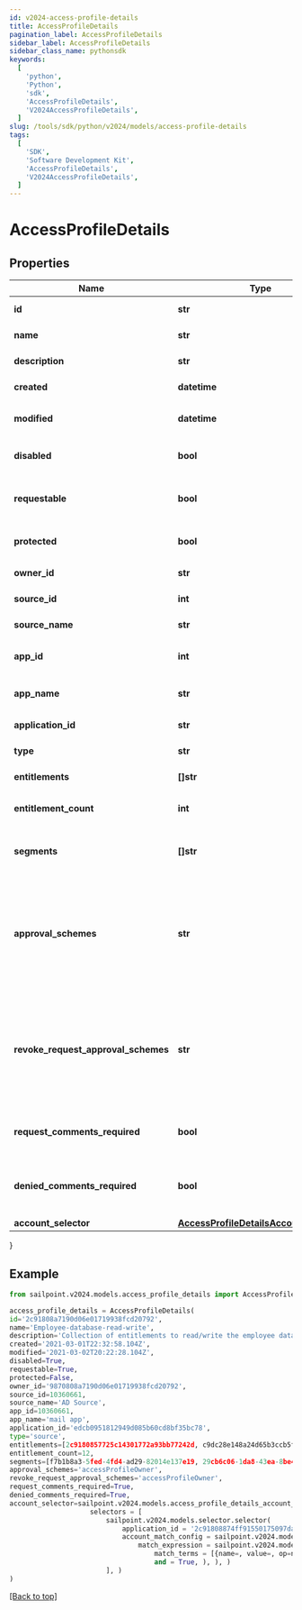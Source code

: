 ```yaml
---
id: v2024-access-profile-details
title: AccessProfileDetails
pagination_label: AccessProfileDetails
sidebar_label: AccessProfileDetails
sidebar_class_name: pythonsdk
keywords:
  [
    'python',
    'Python',
    'sdk',
    'AccessProfileDetails',
    'V2024AccessProfileDetails',
  ]
slug: /tools/sdk/python/v2024/models/access-profile-details
tags:
  [
    'SDK',
    'Software Development Kit',
    'AccessProfileDetails',
    'V2024AccessProfileDetails',
  ]
---
```


# AccessProfileDetails

## Properties

| Name | Type | Description | Notes |
| --- | --- | --- | --- |
| **id** | **str** | The ID of the Access Profile | [optional] |
| **name** | **str** | Name of the Access Profile | [optional] |
| **description** | **str** | Information about the Access Profile | [optional] |
| **created** | **datetime** | Date the Access Profile was created | [optional] |
| **modified** | **datetime** | Date the Access Profile was last modified. | [optional] |
| **disabled** | **bool** | Whether the Access Profile is enabled. | [optional] [default to True] |
| **requestable** | **bool** | Whether the Access Profile is requestable via access request. | [optional] [default to False] |
| **protected** | **bool** | Whether the Access Profile is protected. | [optional] [default to False] |
| **owner_id** | **str** | The owner ID of the Access Profile | [optional] |
| **source_id** | **int** | The source ID of the Access Profile | [optional] |
| **source_name** | **str** | The source name of the Access Profile | [optional] |
| **app_id** | **int** | The source app ID of the Access Profile | [optional] |
| **app_name** | **str** | The source app name of the Access Profile | [optional] |
| **application_id** | **str** | The id of the application | [optional] |
| **type** | **str** | The type of the access profile | [optional] |
| **entitlements** | **[]str** | List of IDs of entitlements | [optional] |
| **entitlement_count** | **int** | The number of entitlements in the access profile | [optional] |
| **segments** | **[]str** | List of IDs of segments, if any, to which this Access Profile is assigned. | [optional] |
| **approval_schemes** | **str** | Comma-separated list of approval schemes. Each approval scheme is one of - manager - appOwner - sourceOwner - accessProfileOwner - workgroup:&lt;workgroupId&gt; | [optional] |
| **revoke_request_approval_schemes** | **str** | Comma-separated list of revoke request approval schemes. Each approval scheme is one of - manager - sourceOwner - accessProfileOwner - workgroup:&lt;workgroupId&gt; | [optional] |
| **request_comments_required** | **bool** | Whether the access profile require request comment for access request. | [optional] [default to False] |
| **denied_comments_required** | **bool** | Whether denied comment is required when access request is denied. | [optional] [default to False] |
| **account_selector** | [**AccessProfileDetailsAccountSelector**](access-profile-details-account-selector) |  | [optional] |

}

## Example

```python
from sailpoint.v2024.models.access_profile_details import AccessProfileDetails

access_profile_details = AccessProfileDetails(
id='2c91808a7190d06e01719938fcd20792',
name='Employee-database-read-write',
description='Collection of entitlements to read/write the employee database',
created='2021-03-01T22:32:58.104Z',
modified='2021-03-02T20:22:28.104Z',
disabled=True,
requestable=True,
protected=False,
owner_id='9870808a7190d06e01719938fcd20792',
source_id=10360661,
source_name='AD Source',
app_id=10360661,
app_name='mail app',
application_id='edcb0951812949d085b60cd8bf35bc78',
type='source',
entitlements=[2c9180857725c14301772a93bb77242d, c9dc28e148a24d65b3ccb5fb8ca5ddd9],
entitlement_count=12,
segments=[f7b1b8a3-5fed-4fd4-ad29-82014e137e19, 29cb6c06-1da8-43ea-8be4-b3125f248f2a],
approval_schemes='accessProfileOwner',
revoke_request_approval_schemes='accessProfileOwner',
request_comments_required=True,
denied_comments_required=True,
account_selector=sailpoint.v2024.models.access_profile_details_account_selector.AccessProfileDetails_accountSelector(
                    selectors = [
                        sailpoint.v2024.models.selector.selector(
                            application_id = '2c91808874ff91550175097daaec161c"',
                            account_match_config = sailpoint.v2024.models.selector_account_match_config.selector_accountMatchConfig(
                                match_expression = sailpoint.v2024.models.selector_account_match_config_match_expression.selector_accountMatchConfig_matchExpression(
                                    match_terms = [{name=, value=, op=null, container=true, and=false, children=[{name=businessCategory, value=Service, op=eq, container=false, and=false, children=null}]}],
                                    and = True, ), ), )
                        ], )
)

```

[[Back to top]](#)
